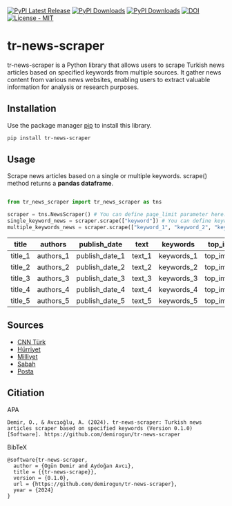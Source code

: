 [![PyPI Latest Release](https://img.shields.io/pypi/v/tr-news-scraper.svg)](https://pypi.org/project/tr-news-scraper/) [![PyPI Downloads](https://img.shields.io/pypi/dm/tr-news-scraper.svg?label=PyPI%20downloads)](https://pypi.org/project/tr-news-scraper/) [![PyPI Downloads](https://img.shields.io/pypi/dw/tr-news-scraper.svg?label=PyPI%20downloads)](https://pypi.org/project/tr-news-scraper/) [![DOI](https://zenodo.org/badge/741400320.svg)](https://zenodo.org/doi/10.5281/zenodo.10509649) [![License - MIT](https://img.shields.io/pypi/l/tr-news-scraper.svg)](https://github.com/demirogun/tr-news-scraper/blob/main/LICENSE)

# tr-news-scraper

tr-news-scraper is a Python library that allows users to scrape Turkish news articles based on specified keywords from multiple sources. It gather news content from various news websites, enabling users to extract valuable information for analysis or research purposes.

## Installation

Use the package manager [pip](https://pip.pypa.io/en/stable/) to install this library.

```bash
pip install tr-news-scraper
```

## Usage

Scrape news articles based on a single or multiple keywords. scrape() method returns a **pandas dataframe**.

```python

from tr_news_scraper import tr_news_scraper as tns

scraper = tns.NewsScraper() # You can define page_limit parameter here. Default value is 20.
single_keyword_news = scraper.scrape(["keyword"]) # You can define keyword or keywords here.
multiple_keywords_news = scraper.scrape(["keyword_1", "keyword_2", "keyword_3"]) # You can define keyword or keywords here.
```
| title | authors | publish_date | text | keywords | top_img | url | meta_url | meta_img | meta_published_date | meta_description | meta_keywords | date | keyword |
|-------|---------|--------------|------|----------|---------|-----|----------|----------|---------------------|------------------|---------------|------|---------|
| title_1 | authors_1 | publish_date_1 | text_1 | keywords_1 | top_img_1 | url_1 | meta_url_1 | meta_img_1 | meta_published_date_1 | meta_description_1 | meta_keywords_1 | date_1 | keyword_1 |
| title_2 | authors_2 | publish_date_2 | text_2 | keywords_2 | top_img_2 | url_2 | meta_url_2 | meta_img_2 | meta_published_date_2 | meta_description_2 | meta_keywords_2 | date_2 | keyword_2 |
| title_3 | authors_3 | publish_date_3 | text_3 | keywords_3 | top_img_3 | url_3 | meta_url_3 | meta_img_3 | meta_published_date_3 | meta_description_3 | meta_keywords_3 | date_3 | keyword_3 |
| title_4 | authors_4 | publish_date_4 | text_4 | keywords_4 | top_img_4 | url_4 | meta_url_4 | meta_img_4 | meta_published_date_4 | meta_description_4 | meta_keywords_4 | date_4 | keyword_4 |
| title_5 | authors_5 | publish_date_5 | text_5 | keywords_5 | top_img_5 | url_5 | meta_url_5 | meta_img_5 | meta_published_date_5 | meta_description_5 | meta_keywords_5 | date_5 | keyword_5 |

## Sources

- [CNN Türk](https://www.cnnturk.com/)
- [Hürriyet](https://www.hurriyet.com.tr/)
- [Milliyet](https://www.milliyet.com.tr/)
- [Sabah](https://www.sabah.com.tr/)
- [Posta](https://www.posta.com.tr/)

## Citiation
APA
```
Demir, O., & Avcıoğlu, A. (2024). tr-news-scraper: Turkish news articles scraper based on specified keywords (Version 0.1.0) [Software]. https://github.com/demirogun/tr-news-scraper
```
BibTeX
```
@software{tr-news-scraper,
  author = {Ogün Demir and Aydoğan Avcı},
  title = {{tr-news-scrape}},
  version = {0.1.0},
  url = {https://github.com/demirogun/tr-news-scraper},
  year = {2024}
}
```